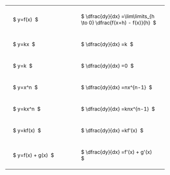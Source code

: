 ---
---

#  
<br>
<style type="text/css">
#T_1d502 th.col_heading {
  text-align: left;
  font-size: 1em;
}
#T_1d502 td {
  text-align: left;
  font-size: 1em;
  padding: 1.5em;
}
#T_1d502_row0_col0, #T_1d502_row1_col0, #T_1d502_row2_col0, #T_1d502_row3_col0, #T_1d502_row4_col0, #T_1d502_row5_col0, #T_1d502_row6_col0 {
  width: 300px;
  white-space: pre-wrap;
}
#T_1d502_row0_col1, #T_1d502_row1_col1, #T_1d502_row2_col1, #T_1d502_row3_col1, #T_1d502_row4_col1, #T_1d502_row5_col1, #T_1d502_row6_col1 {
  width: 400px;
  white-space: pre-wrap;
}
</style>
<table id="T_1d502">
  <thead>
  </thead>
  <tbody>
    <tr>
      <td id="T_1d502_row0_col0" class="data row0 col0" >$ y=f(x)  $</td>
      <td id="T_1d502_row0_col1" class="data row0 col1" >$ \dfrac{dy}{dx} =\lim\limits_{h \to 0} \dfrac{f(x+h) - f(x)}{h}  $</td>
    </tr>
    <tr>
      <td id="T_1d502_row1_col0" class="data row1 col0" >$ y=kx  $</td>
      <td id="T_1d502_row1_col1" class="data row1 col1" >$ \dfrac{dy}{dx} =k  $</td>
    </tr>
    <tr>
      <td id="T_1d502_row2_col0" class="data row2 col0" >$ y=k  $</td>
      <td id="T_1d502_row2_col1" class="data row2 col1" >$ \dfrac{dy}{dx} =0  $</td>
    </tr>
    <tr>
      <td id="T_1d502_row3_col0" class="data row3 col0" >$ y=x^n  $</td>
      <td id="T_1d502_row3_col1" class="data row3 col1" >$ \dfrac{dy}{dx} =nx^{n-1}  $</td>
    </tr>
    <tr>
      <td id="T_1d502_row4_col0" class="data row4 col0" >$ y=kx^n  $</td>
      <td id="T_1d502_row4_col1" class="data row4 col1" >$ \dfrac{dy}{dx} =knx^{n-1}  $</td>
    </tr>
    <tr>
      <td id="T_1d502_row5_col0" class="data row5 col0" >$ y=kf(x)  $</td>
      <td id="T_1d502_row5_col1" class="data row5 col1" >$ \dfrac{dy}{dx} =kf'(x)  $</td>
    </tr>
    <tr>
      <td id="T_1d502_row6_col0" class="data row6 col0" >$ y=f(x) + g(x)  $</td>
      <td id="T_1d502_row6_col1" class="data row6 col1" >$ \dfrac{dy}{dx} =f'(x) + g'(x)  $</td>
    </tr>
  </tbody>
</table>
